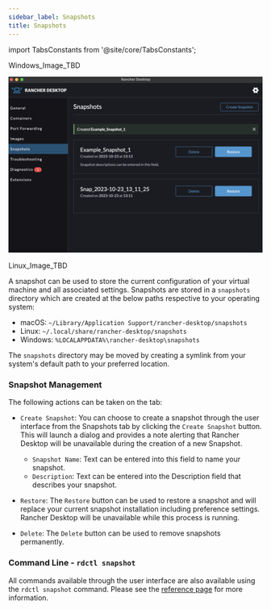 ```yaml
---
sidebar_label: Snapshots
title: Snapshots
---
```


<head>
  <link rel="canonical" href="https://docs.rancherdesktop.io/ui/snapshots"/>
</head>

import TabsConstants from '@site/core/TabsConstants';


<!--- insert snapshot image -->
<Tabs groupId="os" defaultValue={TabsConstants.defaultOs}>
<TabItem value="Windows">

Windows_Image_TBD

</TabItem>
<TabItem value="macOS">

![Containers_Example](../img/Snapshot_Example.png)

</TabItem>
<TabItem value="Linux">

Linux_Image_TBD

</TabItem>
</Tabs>

A snapshot can be used to store the current configuration of your virtual machine and all associated settings. Snapshots are stored in a `snapshots` directory which are created at the below paths respective to your operating system:

- macOS: `~/Library/Application Support/rancher-desktop/snapshots`
- Linux: `~/.local/share/rancher-desktop/snapshots`
- Windows: `%LOCALAPPDATA%\rancher-desktop\snapshots`

The `snapshots` directory may be moved by creating a symlink from your system's default path to your preferred location.

### Snapshot Management

The following actions can be taken on the tab:

- `Create Snapshot`:
  You can choose to create a snapshot through the user interface from the Snapshots tab by clicking the `Create Snapshot` button. This will launch a dialog and provides a note alerting that Rancher Desktop will be unavailable during the creation of a new Snapshot.
  - `Snapshot Name`:
  Text can be entered into this field to name your snapshot.
  - `Description`:
  Text can be entered into the Description field that describes your snapshot.

- `Restore`:
  The `Restore` button can be used to restore a snapshot and will replace your current snapshot installation including preference settings. Rancher Desktop will be unavailable while this process is running.

- `Delete`:
  The `Delete` button can be used to remove snapshots permanently.

### Command Line - `rdctl snapshot`

All commands available through the user interface are also available using the `rdctl snapshot` command. Please see the [reference page](https://docs.rancherdesktop.io/references/rdctl-command-reference) for more information.
